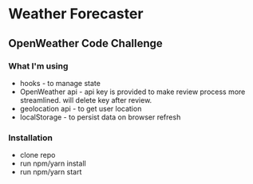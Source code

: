 # Weather Forecaster

## OpenWeather Code Challenge

### What I'm using

- hooks - to manage state
- OpenWeather api - api key is provided to make review process more streamlined. will delete key after review.
- geolocation api - to get user location
- localStorage - to persist data on browser refresh

### Installation

- clone repo
- run npm/yarn install
- run npm/yarn start
